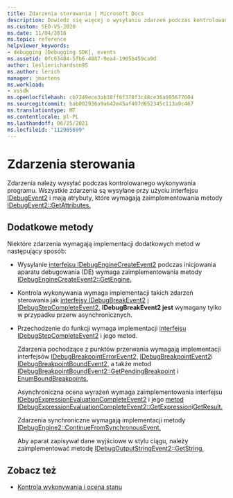 ```yaml
---
title: Zdarzenia sterowania | Microsoft Docs
description: Dowiedz się więcej o wysyłaniu zdarzeń podczas kontrolowanego wykonywania programu przy użyciu interfejsu IDebugEvent2.
ms.custom: SEO-VS-2020
ms.date: 11/04/2016
ms.topic: reference
helpviewer_keywords:
- debugging [Debugging SDK], events
ms.assetid: 0fc63484-5fb6-4887-9ea4-1905b459ca9d
author: leslierichardson95
ms.author: lerich
manager: jmartens
ms.workload:
- vssdk
ms.openlocfilehash: cb7249ece3ab38ff6f378f3c48ce36a995677604
ms.sourcegitcommit: bab002936a9a642e45af407d652345c113a9c467
ms.translationtype: MT
ms.contentlocale: pl-PL
ms.lasthandoff: 06/25/2021
ms.locfileid: "112905699"
---
```

# <a name="control-events"></a>Zdarzenia sterowania
Zdarzenia należy wysyłać podczas kontrolowanego wykonywania programu. Wszystkie zdarzenia są wysyłane przy użyciu interfejsu [IDebugEvent2](../../extensibility/debugger/reference/idebugevent2.md) i mają atrybuty, które wymagają zaimplementowania metody [IDebugEvent2::GetAttributes.](../../extensibility/debugger/reference/idebugevent2-getattributes.md)

## <a name="additional-methods"></a>Dodatkowe metody
 Niektóre zdarzenia wymagają implementacji dodatkowych metod w następujący sposób:

- Wysyłanie [interfejsu IDebugEngineCreateEvent2](../../extensibility/debugger/reference/idebugenginecreateevent2.md) podczas inicjowania aparatu debugowania (DE) wymaga zaimplementowania metody [IDebugEngineCreateEvent2::GetEngine.](../../extensibility/debugger/reference/idebugenginecreateevent2-getengine.md)

- Kontrola wykonywania wymaga implementacji takich zdarzeń sterowania jak [interfejsy IDebugBreakEvent2](../../extensibility/debugger/reference/idebugbreakevent2.md) [i IDebugStepCompleteEvent2.](../../extensibility/debugger/reference/idebugstepcompleteevent2.md) **IDebugBreakEvent2 jest** wymagany tylko w przypadku przerw asynchronicznych.

- Przechodzenie do funkcji wymaga implementacji [interfejsu IDebugStepCompleteEvent2](../../extensibility/debugger/reference/idebugstepcompleteevent2.md) i jego metod.

  Zdarzenia pochodzące z punktów przerwania wymagają implementacji interfejsów [IDebugBreakpointErrorEvent2,](../../extensibility/debugger/reference/idebugbreakpointerrorevent2.md) [IDebugBreakpointEvent2](../../extensibility/debugger/reference/idebugbreakpointevent2.md)i [IDebugBreakpointBoundEvent2,](../../extensibility/debugger/reference/idebugbreakpointboundevent2.md) a także metod [IDebugBreakpointBoundEvent2::GetPendingBreakpoint](../../extensibility/debugger/reference/idebugbreakpointboundevent2-getpendingbreakpoint.md) i [EnumBoundBreakpoints.](../../extensibility/debugger/reference/idebugbreakpointboundevent2-enumboundbreakpoints.md)

  Asynchroniczna ocena wyrażeń wymaga zaimplementowania interfejsu [IDebugExpressionEvaluationCompleteEvent2](../../extensibility/debugger/reference/idebugexpressionevaluationcompleteevent2.md) i jego [metod IDebugExpressionEvaluationCompleteEvent2::GetExpression](../../extensibility/debugger/reference/idebugexpressionevaluationcompleteevent2-getexpression.md)i[GetResult.](../../extensibility/debugger/reference/idebugexpressionevaluationcompleteevent2-getresult.md)

  Zdarzenia synchroniczne wymagają implementacji metody [IDebugEngine2::ContinueFromSynchronousEvent.](../../extensibility/debugger/reference/idebugengine2-continuefromsynchronousevent.md)

  Aby aparat zapisywał dane wyjściowe w stylu ciągu, należy zaimplementować metodę [IDebugOutputStringEvent2::GetString.](../../extensibility/debugger/reference/idebugoutputstringevent2-getstring.md)

## <a name="see-also"></a>Zobacz też
- [Kontrola wykonywania i ocena stanu](../../extensibility/debugger/execution-control-and-state-evaluation.md)
